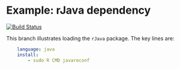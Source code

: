 Example: rJava dependency
===========================
[![Build Status](https://travis-ci.org/csgillespie/travis-examples.png?branch=travis-rjava)](https://travis-ci.org/csgillespie/travis-examples)

This branch illustrates loading the `rJava` package. The key lines are:

```yml
    language: java
    install:
        - sudo R CMD javareconf
```
